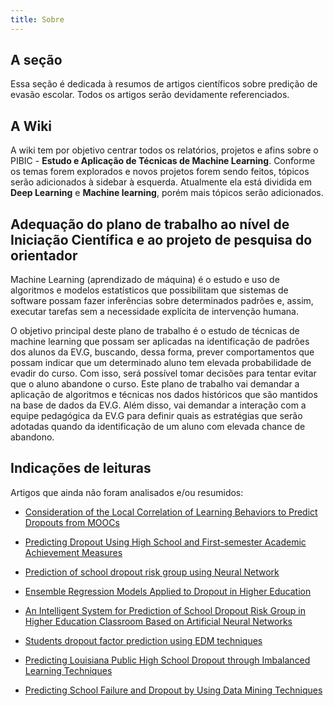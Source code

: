```yaml
---
title: Sobre
---
```

## A seção

Essa seção é dedicada à resumos de artigos científicos sobre predição de evasão escolar. Todos os artigos serão devidamente referenciados.

## A Wiki

A wiki tem por objetivo centrar todos os relatórios, projetos e afins sobre o PIBIC - __Estudo e Aplicação de Técnicas de Machine Learning__. Conforme os temas forem explorados e novos projetos forem sendo feitos, tópicos serão adicionados à sidebar à esquerda. Atualmente ela está dividida em __Deep Learning__ e __Machine learning__, porém mais tópicos serão adicionados.

## Adequação do plano de trabalho ao nível de Iniciação Científica e ao projeto de pesquisa do orientador

Machine Learning (aprendizado de máquina) é o estudo e uso de algoritmos e modelos estatísticos que possibilitam que sistemas de software possam fazer inferências sobre determinados padrões e, assim, executar tarefas sem a necessidade explícita de intervenção humana. 

O objetivo principal deste plano de trabalho é o estudo de técnicas de machine learning que possam ser aplicadas na identificação de padrões dos alunos da EV.G, buscando, dessa forma, prever comportamentos que possam indicar que um determinado aluno tem elevada probabilidade de evadir do curso. Com isso, será possível tomar decisões para tentar evitar que o aluno abandone o curso.
Este plano de trabalho vai demandar a aplicação de algoritmos e técnicas nos dados históricos que são mantidos na base de dados da EV.G. Além disso, vai demandar a interação com a equipe pedagógica da EV.G para definir quais as estratégias que serão adotadas quando da identificação de um aluno com elevada chance de abandono.

## Indicações de leituras

Artigos que ainda não foram analisados e/ou resumidos:

- [Consideration of the Local Correlation of Learning Behaviors to Predict Dropouts from MOOCs](https://ieeexplore-ieee-org.ez54.periodicos.capes.gov.br/stamp/stamp.jsp?tp=&arnumber=8858088)

- [Predicting Dropout Using High School and First-semester Academic Achievement Measures](https://ieeexplore-ieee-org.ez54.periodicos.capes.gov.br/stamp/stamp.jsp?tp=&arnumber=9040158)

- [Prediction of school dropout risk group using Neural Network](https://ieeexplore-ieee-org.ez54.periodicos.capes.gov.br/stamp/stamp.jsp?tp=&arnumber=6643984)

- [Ensemble Regression Models Applied to Dropout in Higher Education](https://ieeexplore-ieee-org.ez54.periodicos.capes.gov.br/stamp/stamp.jsp?tp=&arnumber=8923655)

- [An Intelligent System for Prediction of School Dropout Risk Group in Higher Education Classroom Based on Artificial Neural Networks](https://ieeexplore-ieee-org.ez54.periodicos.capes.gov.br/stamp/stamp.jsp?tp=&arnumber=6735244)

- [Students dropout factor prediction using EDM techniques](https://ieeexplore-ieee-org.ez54.periodicos.capes.gov.br/stamp/stamp.jsp?tp=&arnumber=7292372)

- [Predicting Louisiana Public High School Dropout through Imbalanced Learning Techniques](https://ieeexplore-ieee-org.ez54.periodicos.capes.gov.br/stamp/stamp.jsp?tp=&arnumber=8999067)

- [Predicting School Failure and Dropout by Using Data Mining Techniques](https://ieeexplore-ieee-org.ez54.periodicos.capes.gov.br/stamp/stamp.jsp?tp=&arnumber=6461622)
